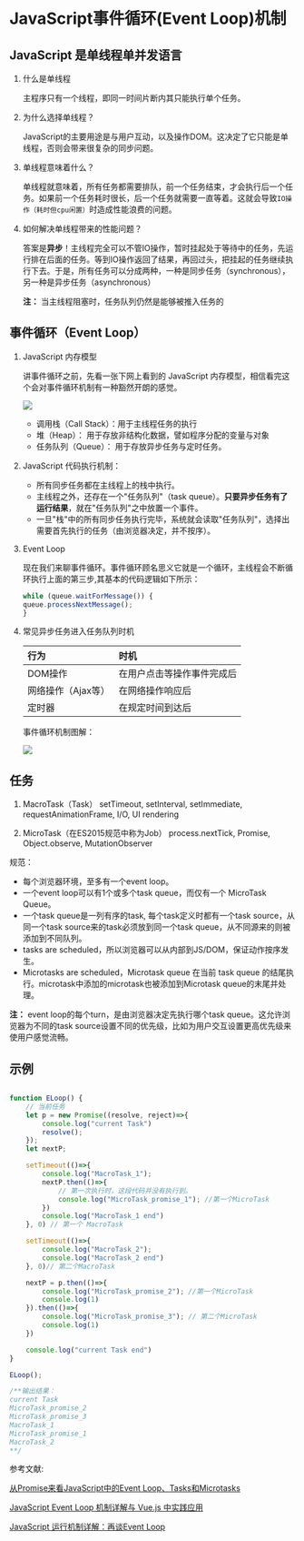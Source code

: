 # JavaScript事件循环(Event Loop)机制

## JavaScript 是单线程单并发语言

1. 什么是单线程

    主程序只有一个线程，即同一时间片断内其只能执行单个任务。

2. 为什么选择单线程？

    JavaScript的主要用途是与用户互动，以及操作DOM。这决定了它只能是单线程，否则会带来很复杂的同步问题。

3. 单线程意味着什么？

    单线程就意味着，所有任务都需要排队，前一个任务结束，才会执行后一个任务。如果前一个任务耗时很长，后一个任务就需要一直等着。这就会导致`IO操作（耗时但cpu闲置）`时造成性能浪费的问题。

4. 如何解决单线程带来的性能问题？

    答案是**异步**！主线程完全可以不管IO操作，暂时挂起处于等待中的任务，先运行排在后面的任务。等到IO操作返回了结果，再回过头，把挂起的任务继续执行下去。于是，所有任务可以分成两种，一种是同步任务（synchronous），另一种是异步任务（asynchronous）



    **注：**  当主线程阻塞时，任务队列仍然是能够被推入任务的


## 事件循环（Event Loop）

1. JavaScript 内存模型

    讲事件循环之前，先看一张下网上看到的 JavaScript 内存模型，相信看完这个会对事件循环机制有一种豁然开朗的感觉。

    ![](https://raw.githubusercontent.com/bigdots/blog/master/images/201709/h-s-q.png)

    + 调用栈（Call Stack）：用于主线程任务的执行
    + 堆（Heap）： 用于存放非结构化数据，譬如程序分配的变量与对象
    + 任务队列（Queue）： 用于存放异步任务与定时任务。

2. JavaScript 代码执行机制：

    + 所有同步任务都在主线程上的栈中执行。
    + 主线程之外，还存在一个"任务队列"（task queue）。**只要异步任务有了运行结果**，就在"任务队列"之中放置一个事件。
    + 一旦"栈"中的所有同步任务执行完毕，系统就会读取"任务队列"，选择出需要首先执行的任务（由浏览器决定，并不按序）。

3. Event Loop

    现在我们来聊事件循环。事件循环顾名思义它就是一个循环，主线程会不断循环执行上面的第三步,其基本的代码逻辑如下所示：

    ```js
    while (queue.waitForMessage()) {
    queue.processNextMessage();
    }
    ```

4. 常见异步任务进入任务队列时机

    |  行为              |           时机              |
    |:----              |:----                       |
    | DOM操作           | 在用户点击等操作事件完成后      |
    | 网络操作（Ajax等）  | 在网络操作响应后              |
    | 定时器             | 在规定时间到达后              |

    事件循环机制图解：

    ![](https://raw.githubusercontent.com/bigdots/blog/master/images/201709/eventLoop.png)

## 任务

1. MacroTask（Task）
    setTimeout, setInterval, setImmediate, requestAnimationFrame, I/O, UI rendering 

2. MicroTask（在ES2015规范中称为Job）
     process.nextTick, Promise, Object.observe, MutationObserver 

规范：

+ 每个浏览器环境，至多有一个event loop。
+ 一个event loop可以有1个或多个task queue，而仅有一个 MicroTask Queue。
+ 一个task queue是一列有序的task, 每个task定义时都有一个task source，从同一个task source来的task必须放到同一个task queue，从不同源来的则被添加到不同队列。
+ tasks are scheduled，所以浏览器可以从内部到JS/DOM，保证动作按序发生。
+ Microtasks are scheduled，Microtask queue 在当前 task queue 的结尾执行。microtask中添加的microtask也被添加到Microtask queue的末尾并处理。

 **注：** event loop的每个turn，是由浏览器决定先执行哪个task queue。这允许浏览器为不同的task source设置不同的优先级，比如为用户交互设置更高优先级来使用户感觉流畅。


## 示例

```js

function ELoop() {
    // 当前任务
    let p = new Promise((resolve, reject)=>{
        console.log("current Task")
        resolve();
    });
    let nextP; 

    setTimeout(()=>{
        console.log("MacroTask_1");
        nextP.then(()=>{
            // 第一次执行时，这段代码并没有执行到。
            console.log("MicroTask_promise_1"); //第一个MicroTask
        })
        console.log("MacroTask_1 end")
    }, 0) // 第一个 MacroTask

    setTimeout(()=>{
        console.log("MacroTask_2");
        console.log("MacroTask_2 end")
    }, 0)// 第二个MacroTask

    nextP = p.then(()=>{
        console.log("MicroTask_promise_2"); //第一个MicroTask
        console.log(1)
    }).then(()=>{
        console.log("MicroTask_promise_3"); // 第二个MicroTask
        console.log(1)
    })

    console.log("current Task end")
}

ELoop();

/**输出结果：
current Task
MicroTask_promise_2
MicroTask_promise_3
MacroTask_1
MicroTask_promise_1
MacroTask_2
**/
```

参考文献:

[从Promise来看JavaScript中的Event Loop、Tasks和Microtasks](https://github.com/creeperyang/blog/issues/21)

[JavaScript Event Loop 机制详解与 Vue.js 中实践应用](http://mp.weixin.qq.com/s/qJSmotjzeu02EeK51NgFUQ)

[JavaScript 运行机制详解：再谈Event Loop](http://www.ruanyifeng.com/blog/2014/10/event-loop.html)